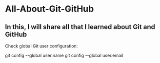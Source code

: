 # All-About-Git-GitHub

In this, I will share all that I learned about Git and GitHub
-----
Check global Git user configuration:

git config --global user.name
git config --global user.email
